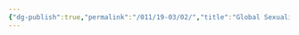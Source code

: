 ```yaml
---
{"dg-publish":true,"permalink":"/011/19-03/02/","title":"Global Sexualities","tags":["SJS310"],"noteIcon":"fallback","created":"2024-09-26T13:45:04.175-07:00","updated":"2024-09-26T15:33:23.522-07:00"}
---
```

